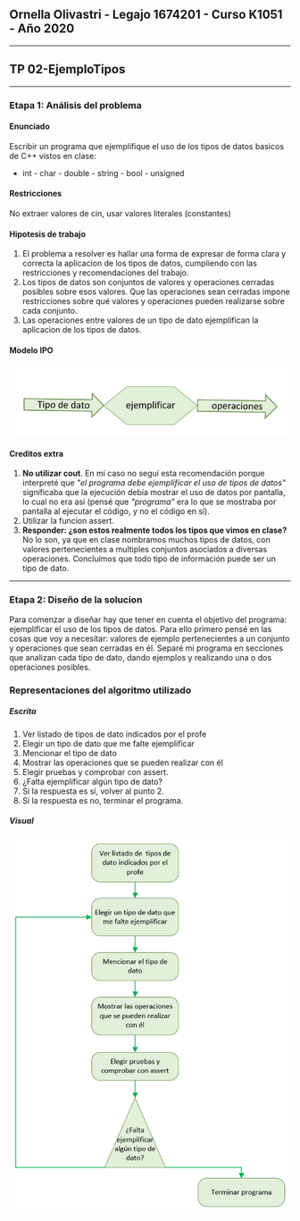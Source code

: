 ﻿## Ornella Olivastri - Legajo 1674201 - Curso K1051 - Año 2020
---
## TP 02-EjemploTipos
---
### Etapa 1: Análisis del problema
#### Enunciado
 Escribir un programa que ejemplifique el uso de los tipos de datos basicos de C++ vistos en clase:
- int - char - double - string - bool - unsigned

#### Restricciones
No extraer valores de cin, usar valores literales (constantes)

#### Hipotesis de trabajo
1. El problema a resolver es hallar una forma de expresar de forma clara y correcta la aplicacion de los tipos de datos, cumpliendo con las restricciones y recomendaciones del trabajo.
1. Los tipos de datos son conjuntos de valores y operaciones cerradas posibles sobre esos valores. Que las operaciones sean cerradas impone restricciones sobre qué valores y operaciones pueden realizarse sobre cada conjunto.
2. Las operaciones entre valores de un tipo de dato ejemplifican la aplicacion de los tipos de datos.

#### Modelo IPO

![](modelo%20IPO.PNG)


#### Creditos extra
1. **No utilizar cout**. En mi caso no seguí esta recomendación porque interpreté que *"el programa debe ejemplificar el uso de tipos de datos"* significaba que la ejecución debía mostrar el uso de datos por pantalla, lo cual no era así (pensé que *"programa"* era lo que se mostraba por pantalla al ejecutar el código, y no el código en sí).
2. Utilizar la funcion assert.
3. **Responder: ¿son estos realmente todos los tipos que vimos en clase?** No lo son, ya que en clase nombramos muchos tipos de datos, con valores pertenecientes a multiples conjuntos asociados a diversas operaciones. Concluimos que todo tipo de información puede ser un tipo de dato.

---
### Etapa 2: Diseño de la solucion
Para comenzar a diseñar hay que tener en cuenta el objetivo del programa: ejemplificar el uso de los tipos de datos. Para ello primero pensé en las cosas que voy a necesitar: valores de ejemplo pertenecientes a un conjunto y operaciones que sean cerradas en él. Separé mi programa en secciones que analizan cada tipo de dato, dando ejemplos y realizando una o dos operaciones posibles.

### Representaciones del algoritmo utilizado

##### Escrita
1. Ver listado de tipos de dato indicados por el profe
2. Elegir un tipo de dato que me falte ejemplificar
3. Mencionar el tipo de dato
4. Mostrar las operaciones que se pueden realizar con él
5. Elegir pruebas y comprobar con assert.
6. ¿Falta ejemplificar algún tipo de dato?
7. Si la respuesta es sí, volver al punto 2.
8. Si la respuesta es no, terminar el programa.

##### Visual

![](representacion%20visual%20del%20algoritmo.PNG)
